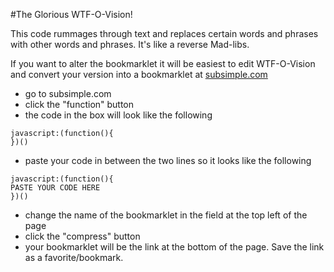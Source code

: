 #The Glorious WTF-O-Vision!

This code rummages through text and replaces certain words and phrases with other words and phrases. It's like a reverse Mad-libs.

If you want to alter the bookmarklet it will be easiest to edit WTF-O-Vision and convert your version into a bookmarklet at [subsimple.com](http://subsimple.com/bookmarklets/jsbuilder.htm)
 * go to subsimple.com
 * click the "function" button
 * the code in the box will look like the following
 ```
 javascript:(function(){
 })()
 ```
 * paste your code in between the two lines so it looks like the following
 ```
 javascript:(function(){
 PASTE YOUR CODE HERE
 })()
 ```
 * change the name of the bookmarklet in the field at the top left of the page
 * click the "compress" button
 * your bookmarklet will be the link at the bottom of the page. Save the link as a favorite/bookmark.